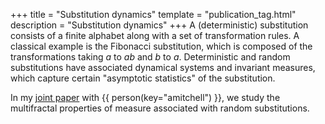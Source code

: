 +++
title = "Substitution dynamics"
template = "publication_tag.html"
description = "Substitution dynamics"
+++
A (deterministic) substitution consists of a finite alphabet along with a set of transformation rules.
A classical example is the Fibonacci substitution, which is composed of the transformations taking <var>a</var> to <var>ab</var> and <var>b</var> to <var>a</var>.
Deterministic and random substitutions have associated dynamical systems and invariant measures, which capture certain "asymptotic statistics" of the substitution.

In my [joint paper](/papers/substitution_multifractal.pdf) with {{ person(key="amitchell") }}, we study the multifractal properties of measure associated with random substitutions.
